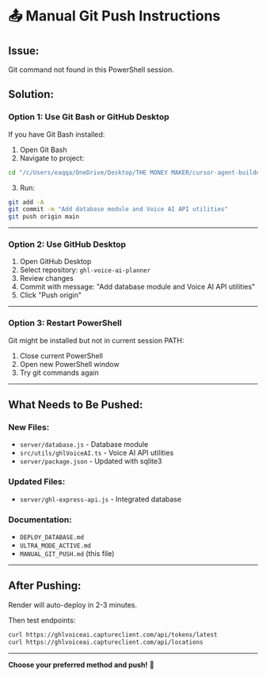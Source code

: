# 📤 **Manual Git Push Instructions**

## **Issue:**
Git command not found in this PowerShell session.

## **Solution:**

### **Option 1: Use Git Bash or GitHub Desktop**

If you have Git Bash installed:
1. Open Git Bash
2. Navigate to project:
```bash
cd "/c/Users/eaqqa/OneDrive/Desktop/THE MONEY MAKER/cursor-agent-builder/sandbox-apps/ghl-voice-ai-planner"
```

3. Run:
```bash
git add -A
git commit -m "Add database module and Voice AI API utilities"
git push origin main
```

---

### **Option 2: Use GitHub Desktop**

1. Open GitHub Desktop
2. Select repository: `ghl-voice-ai-planner`
3. Review changes
4. Commit with message: "Add database module and Voice AI API utilities"
5. Click "Push origin"

---

### **Option 3: Restart PowerShell**

Git might be installed but not in current session PATH:

1. Close current PowerShell
2. Open new PowerShell window
3. Try git commands again

---

## **What Needs to Be Pushed:**

### **New Files:**
- `server/database.js` - Database module
- `src/utils/ghlVoiceAI.ts` - Voice AI API utilities
- `server/package.json` - Updated with sqlite3

### **Updated Files:**
- `server/ghl-express-api.js` - Integrated database

### **Documentation:**
- `DEPLOY_DATABASE.md`
- `ULTRA_MODE_ACTIVE.md`
- `MANUAL_GIT_PUSH.md` (this file)

---

## **After Pushing:**

Render will auto-deploy in 2-3 minutes.

Then test endpoints:
```bash
curl https://ghlvoiceai.captureclient.com/api/tokens/latest
curl https://ghlvoiceai.captureclient.com/api/locations
```

---

**Choose your preferred method and push!** 🚀

